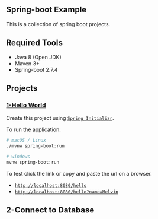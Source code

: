 ## Spring-boot Example

This is a collection of spring boot projects.

## Required Tools

- Java 8 (Open JDK)
- Maven 3+
- Spring-boot 2.7.4

## Projects

### [1-Hello World](1-hello-world)

Create this project using [`Spring Initializr`](https://start.spring.io/).

To run the application: 

```sh
# macOS / Linux
./mvnw spring-boot:run

# windows
mvnw spring-boot:run
```

To test click the link or copy and paste the url on a browser. 

- [`http://localhost:8080/hello`](http://localhost:8080/hello)
- [`http://localhost:8080/hello?name=Melvin`](http://localhost:8080/hello?name=Melvin)

## 2-Connect to Database
